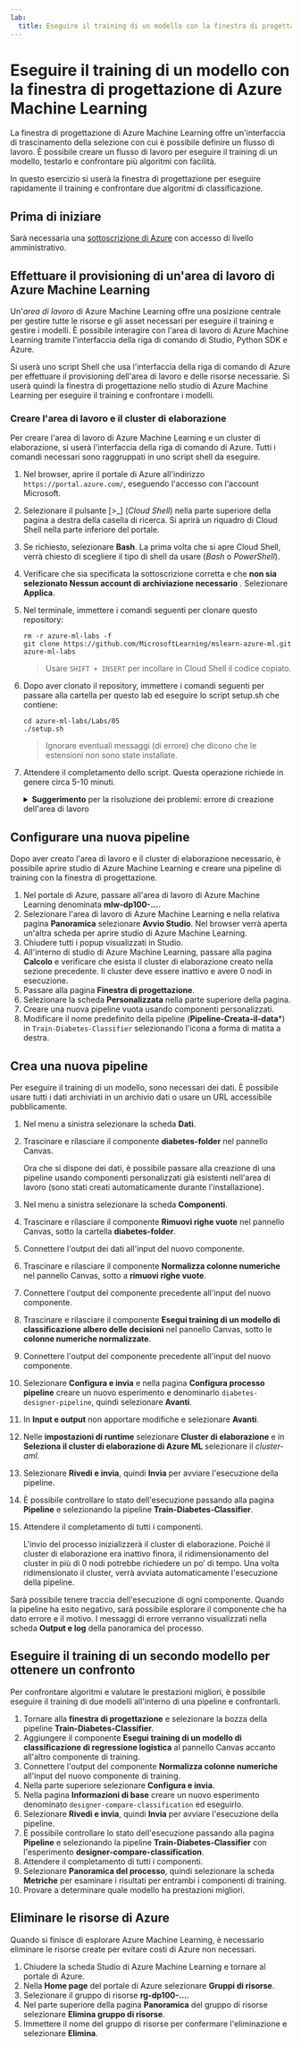 ```yaml
---
lab:
  title: Eseguire il training di un modello con la finestra di progettazione di Azure Machine Learning
---
```


# Eseguire il training di un modello con la finestra di progettazione di Azure Machine Learning

La finestra di progettazione di Azure Machine Learning offre un'interfaccia di trascinamento della selezione con cui è possibile definire un flusso di lavoro. È possibile creare un flusso di lavoro per eseguire il training di un modello, testarlo e confrontare più algoritmi con facilità.

In questo esercizio si userà la finestra di progettazione per eseguire rapidamente il training e confrontare due algoritmi di classificazione.

## Prima di iniziare

Sarà necessaria una [sottoscrizione di Azure](https://azure.microsoft.com/free?azure-portal=true) con accesso di livello amministrativo.

## Effettuare il provisioning di un'area di lavoro di Azure Machine Learning

Un'*area di lavoro* di Azure Machine Learning offre una posizione centrale per gestire tutte le risorse e gli asset necessari per eseguire il training e gestire i modelli. È possibile interagire con l'area di lavoro di Azure Machine Learning tramite l'interfaccia della riga di comando di Studio, Python SDK e Azure.

Si userà uno script Shell che usa l'interfaccia della riga di comando di Azure per effettuare il provisioning dell'area di lavoro e delle risorse necessarie. Si userà quindi la finestra di progettazione nello studio di Azure Machine Learning per eseguire il training e confrontare i modelli.

### Creare l'area di lavoro e il cluster di elaborazione

Per creare l'area di lavoro di Azure Machine Learning e un cluster di elaborazione, si userà l'interfaccia della riga di comando di Azure. Tutti i comandi necessari sono raggruppati in uno script shell da eseguire.

1. Nel browser, aprire il portale di Azure all'indirizzo `https://portal.azure.com/`, eseguendo l'accesso con l'account Microsoft.
1. Selezionare il pulsante \[>_] (*Cloud Shell*) nella parte superiore della pagina a destra della casella di ricerca. Si aprirà un riquadro di Cloud Shell nella parte inferiore del portale.
1. Se richiesto, selezionare **Bash**. La prima volta che si apre Cloud Shell, verrà chiesto di scegliere il tipo di shell da usare (*Bash* o *PowerShell*).
1. Verificare che sia specificata la sottoscrizione corretta e che **non sia selezionato Nessun account di archiviazione necessario** . Selezionare **Applica**.
1. Nel terminale, immettere i comandi seguenti per clonare questo repository:

    ```azurecli
    rm -r azure-ml-labs -f
    git clone https://github.com/MicrosoftLearning/mslearn-azure-ml.git azure-ml-labs
    ```

    > Usare `SHIFT + INSERT` per incollare in Cloud Shell il codice copiato.

1. Dopo aver clonato il repository, immettere i comandi seguenti per passare alla cartella per questo lab ed eseguire lo script setup.sh che contiene:

    ```azurecli
    cd azure-ml-labs/Labs/05
    ./setup.sh
    ```

    > Ignorare eventuali messaggi (di errore) che dicono che le estensioni non sono state installate.

1. Attendere il completamento dello script. Questa operazione richiede in genere circa 5-10 minuti.

    <details>
    <summary><b>Suggerimento</b> per la risoluzione dei problemi: errore di creazione dell'area di lavoro</summary><br>
    <p>Se viene visualizzato un errore durante l'esecuzione dello script di installazione tramite l'interfaccia della riga di comando, è necessario effettuare manualmente il provisioning delle risorse:</p>
    <ol>
        <li>Nella home page portale di Azure selezionare <b>+ Crea una risorsa</b>.</li>
        <li><i>Cercare Machine Learning</i> e quindi selezionare <b>Azure Machine Learning</b>. Selezionare <b>Crea</b>.</li>
        <li>Creare una nuova risorsa di Azure Machine Learning con le impostazioni seguenti: <ul>
                <li><b>Sottoscrizione</b>: <i>la sottoscrizione di Azure usata</i></li>
                <li><b>Gruppo di risorse</b>: rg-dp100-labs</li>
                <li><b>Nome</b> area di lavoro: mlw-dp100-labs</li>
                <li><b>Area</b>: <i>selezionare l'area geografica più vicina</i></li>
                <li><b>Account di archiviazione</b>: <i>prendere nota del nuovo account di archiviazione predefinito che verrà creato per l'area di lavoro</i></li>
                <li><b>Insieme di credenziali delle chiavi</b>: <i>prendere nota del nuovo insieme di credenziali delle chiavi predefinito che verrà creato per l'area di lavoro</i></li>
                <li><b>Application Insights</b>: <i>prendere nota della nuova risorsa Application Insights predefinita che verrà creata per l'area di lavoro</i></li>
                <li><b>Registro contenitori</b>: nessuno (<i>ne verrà creato uno automaticamente la prima volta che si distribuisce un modello in un contenitore</i>)</li>
            </ul>
        <li>Selezionare <b>Rivedi e crea</b> e attende che l'area di lavoro e le relative risorse associate vengano create. In genere sono necessari circa 5 minuti.</li>
        <li>Selezionare <b>Vai alla risorsa</b> e nella relativa <b>pagina Panoramica</b> selezionare <b>Avvia studio</b>. Nel browser verrà aperta un'altra scheda per aprire studio di Azure Machine Learning.</li>
        <li>Chiudere tutti i popup visualizzati in studio.</li>
        <li>All'interno del studio di Azure Machine Learning passare alla <b>pagina Calcolo</b> e selezionare+ <b>Nuovo</b> nella <b>scheda Istanze</b> di calcolo.</li>
        <li>Assegnare all'istanza di calcolo un nome univoco e quindi selezionare <b>Standard_DS11_v2</b> come dimensione della macchina virtuale.</li>
        <li>Selezionare <b>Rivedi e crea</b> e quindi <b>Crea</b>.</li>
        <li>Selezionare quindi la <b>scheda Cluster di</b> calcolo e selezionare <b>+ Nuovo</b>.</li>
        <li>Scegliere la stessa area di quella in cui è stata creata l'area di lavoro e quindi selezionare <b>Standard_DS11_v2</b> come dimensioni della macchina virtuale. Selezionare <b>Avanti</b></li>
        <li>Assegnare al cluster un nome univoco e quindi selezionare <b>Crea</b>.</li>
    </ol>
    </details>

## Configurare una nuova pipeline

Dopo aver creato l'area di lavoro e il cluster di elaborazione necessario, è possibile aprire studio di Azure Machine Learning e creare una pipeline di training con la finestra di progettazione.

1. Nel portale di Azure, passare all'area di lavoro di Azure Machine Learning denominata **mlw-dp100-...**.
1. Selezionare l'area di lavoro di Azure Machine Learning e nella relativa pagina **Panoramica** selezionare **Avvio Studio**. Nel browser verrà aperta un'altra scheda per aprire studio di Azure Machine Learning.
1. Chiudere tutti i popup visualizzati in Studio.
1. All'interno di studio di Azure Machine Learning, passare alla pagina **Calcolo** e verificare che esista il cluster di elaborazione creato nella sezione precedente. Il cluster deve essere inattivo e avere 0 nodi in esecuzione.
1. Passare alla pagina **Finestra di progettazione**.
1. Selezionare la scheda **Personalizzata** nella parte superiore della pagina.
1. Creare una nuova pipeline vuota usando componenti personalizzati.
1. Modificare il nome predefinito della pipeline (**Pipeline-Creata-il-data***) in `Train-Diabetes-Classifier` selezionando l'icona a forma di matita a destra.


## Crea una nuova pipeline

Per eseguire il training di un modello, sono necessari dei dati. È possibile usare tutti i dati archiviati in un archivio dati o usare un URL accessibile pubblicamente.

1. Nel menu a sinistra selezionare la scheda **Dati**.
1. Trascinare e rilasciare il componente **diabetes-folder** nel pannello Canvas.

    Ora che si dispone dei dati, è possibile passare alla creazione di una pipeline usando componenti personalizzati già esistenti nell'area di lavoro (sono stati creati automaticamente durante l'installazione).

1. Nel menu a sinistra selezionare la scheda **Componenti**.
1. Trascinare e rilasciare il componente **Rimuovi righe vuote** nel pannello Canvas, sotto la cartella **diabetes-folder**.
1. Connettere l'output dei dati all'input del nuovo componente.
1. Trascinare e rilasciare il componente **Normalizza colonne numeriche** nel pannello Canvas, sotto a **rimuovi righe vuote**.
1. Connettere l'output del componente precedente all'input del nuovo componente.
1. Trascinare e rilasciare il componente **Esegui training di un modello di classificazione albero delle decisioni** nel pannello Canvas, sotto le **colonne numeriche normalizzate**.
1. Connettere l'output del componente precedente all'input del nuovo componente.
1. Selezionare **Configura e invia** e nella pagina **Configura processo pipeline** creare un nuovo esperimento e denominarlo `diabetes-designer-pipeline`, quindi selezionare **Avanti**.
1. In **Input e output** non apportare modifiche e selezionare **Avanti**.
1. Nelle **impostazioni di runtime** selezionare **Cluster di elaborazione** e in **Seleziona il cluster di elaborazione di Azure ML** selezionare il *cluster-aml*.
1. Selezionare **Rivedi e invia**, quindi **Invia** per avviare l'esecuzione della pipeline.
1. È possibile controllare lo stato dell'esecuzione passando alla pagina **Pipeline** e selezionando la pipeline **Train-Diabetes-Classifier**.
1. Attendere il completamento di tutti i componenti.

    L'invio del processo inizializzerà il cluster di elaborazione. Poiché il cluster di elaborazione era inattivo finora, il ridimensionamento del cluster in più di 0 nodi potrebbe richiedere un po’ di tempo. Una volta ridimensionato il cluster, verrà avviata automaticamente l'esecuzione della pipeline.

Sarà possibile tenere traccia dell'esecuzione di ogni componente. Quando la pipeline ha esito negativo, sarà possibile esplorare il componente che ha dato errore e il motivo. I messaggi di errore verranno visualizzati nella scheda **Output e log** della panoramica del processo.

## Eseguire il training di un secondo modello per ottenere un confronto

Per confrontare algoritmi e valutare le prestazioni migliori, è possibile eseguire il training di due modelli all'interno di una pipeline e confrontarli.

1. Tornare alla **finestra di progettazione** e selezionare la bozza della pipeline **Train-Diabetes-Classifier**.
1. Aggiungere il componente **Esegui training di un modello di classificazione di regressione logistica** al pannello Canvas accanto all'altro componente di training.
1. Connettere l'output del componente **Normalizza colonne numeriche** all'input del nuovo componente di training.
1. Nella parte superiore selezionare **Configura e invia**.
1. Nella pagina **Informazioni di base** creare un nuovo esperimento denominato `designer-compare-classification` ed eseguirlo.
1. Selezionare **Rivedi e invia**, quindi **Invia** per avviare l'esecuzione della pipeline.
1. È possibile controllare lo stato dell'esecuzione passando alla pagina **Pipeline** e selezionando la pipeline **Train-Diabetes-Classifier** con l'esperimento **designer-compare-classification**.
1. Attendere il completamento di tutti i componenti.  
1. Selezionare **Panoramica del processo**, quindi selezionare la scheda **Metriche** per esaminare i risultati per entrambi i componenti di training.
1. Provare a determinare quale modello ha prestazioni migliori.

## Eliminare le risorse di Azure

Quando si finisce di esplorare Azure Machine Learning, è necessario eliminare le risorse create per evitare costi di Azure non necessari.

1. Chiudere la scheda Studio di Azure Machine Learning e tornare al portale di Azure.
1. Nella **Home page** del portale di Azure selezionare **Gruppi di risorse**.
1. Selezionare il gruppo di risorse **rg-dp100-...**.
1. Nel parte superiore della pagina **Panoramica** del gruppo di risorse selezionare **Elimina gruppo di risorse**.
1. Immettere il nome del gruppo di risorse per confermare l'eliminazione e selezionare **Elimina**.
